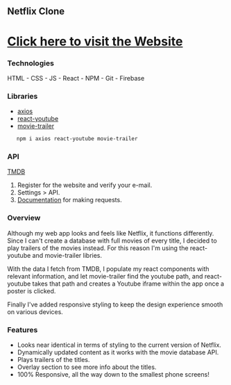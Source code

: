  ## Netflix Clone
# [Click here to visit the Website](https://netflix-clone-337d4.web.app)

### Technologies

HTML - CSS - JS - React - NPM - Git - Firebase

### Libraries

* [axios](https://www.npmjs.com/package/axios)
* [react-youtube](https://www.npmjs.com/package/react-youtube)
* [movie-trailer](https://www.npmjs.com/package/movie-trailer)

```sh
   npm i axios react-youtube movie-trailer
```
### API

[TMDB](https://www.themoviedb.org/)
1. Register for the website and verify your e-mail.
2. Settings > API.
3. [Documentation](https://developers.themoviedb.org/3/getting-started/introduction) for making requests.

### Overview

Although my web app looks and feels like Netflix, it functions differently. Since I can't create a database with full movies of every title, I decided to play trailers of the movies instead. For this reason I'm using the react-youtube and movie-trailer libries.

With the data I fetch from TMDB, I populate my react components with relevant information, and let movie-trailer find the youtube path, and react-youtube takes that path and creates a Youtube iframe within the app once a poster is clicked.

Finally I've added responsive styling to keep the design experience smooth on various devices.

### Features

* Looks near identical in terms of styling to the current version of Netflix.
* Dynamically updated content as it works with the movie database API.
* Plays trailers of the titles. 
* Overlay section to see more info about the titles.
* 100% Responsive, all the way down to the smallest phone screens!


